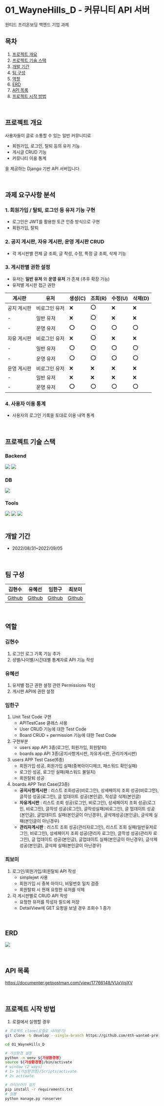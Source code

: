 # 01_WayneHills_D - 커뮤니티 API 서버
원티드 프리온보딩 백엔드 기업 과제

## 목차
1. [프로젝트 개요](#프로젝트-개요)
2. [프로젝트 기술 스택](#프로젝트-기술-스택)
3. [개발 기간](#개발-기간)
4. [팀 구성](#팀-구성)
5. [역할](#역할)
6. [ERD](#ERD)
7. [API 목록](#API-목록)
8. [프로젝트 시작 방법](#프로젝트-시작-방법)


<br>


## 프로젝트 개요
사용자들이 글로 소통할 수 있는 일반 커뮤니티로
- 회원가입, 로그인, 탈퇴 등의 유저 기능
- 게시글 CRUD 기능
- 커뮤니티 이용 통계

을 제공하는 Django 기반 API 서버입니다. 


<br>

## 과제 요구사항 분석
### 1. 회원가입 / 탈퇴, 로그인 등 유저 기능 구현
- 로그인은 JWT를 활용한 토큰 인증 방식으로 구현
- 회원가입, 탈퇴

### 2. 공지 게시판, 자유 게시판, 운영 게시판 CRUD
- 각 게시판별 전체 글 조회, 글 작성, 수정, 특정 글 조회, 삭제 기능

### 3. 게시판별 권한 설정
- 유저는 **일반 유저** 와 **운영 유저** 가 존재 (추후 확장 가능)
- 유저별 게시판 접근 권한

| 게시판 | 유저 | 생성\(C\) | 조회\(R\) | 수정(U) | 삭제(D) |
| --- | --- | --- | --- | --- | --- |
| 공지 게시판 | 비로그인 유저 | :x: | :o: | :x: | :x: |
| - | 일반 유저 | :x: | :o: | :x: | :x: |
| - | 운영 유저 | :o: | :o: | :o: | :o: |
| 자유 게시판 | 비로그인 유저 | :x: | :o: | :x: | :x: |
| - | 일반 유저 | :o: | :o: | :o: | :o: |
| - | 운영 유저 | :o: | :o: | :o: | :o: |
| 운영 게시판 | 비로그인 유저 | :x: | :x: | :x: | :x: |
| - | 일반 유저 | :x: | :x: | :x: | :x: |
| - | 운영 유저 | :o: | :o: | :o: | :o: |

### 4. 사용자 이용 통계
- 사용자의 로그인 기록을 토대로 이용 내역 통계

<br>

## 프로젝트 기술 스택

### Backend
<section>
<img src="https://img.shields.io/badge/Django-092E20?logo=Django&logoColor=white"/>
<img src="https://img.shields.io/badge/Django%20REST%20Framework-092E20?logo=Django&logoColor=white"/>
</section>

### DB
<section>
<img src="https://img.shields.io/badge/MySQL-4479A1?logo=MySQL&logoColor=white"/>
</section>

### Tools
<section>
<img src="https://img.shields.io/badge/GitHub-181717?logo=GitHub&logoColor=white"/>
<img src="https://img.shields.io/badge/Discord-5865F2?logo=Discord&logoColor=white">
<img src="https://img.shields.io/badge/Postman-FF6C37?logo=Postman&logoColor=white">
</section>
<!-- | 백엔드 | DB   |  Tools   |
| ---- | ------ | --- |
|      |        |    | -->


<br>


## 개발 기간
- 2022/08/31~2022/09/05


<br>


## 팀 구성
| 김현수 | 유혜선 | 임한구 |  최보미  |
| ------ | ------ | ------ | --- |
| [Github](https://github.com/HyeonsooKim) | [Github](https://github.com/Hyes-y)   | [Github](https://github.com/nicholas019/)   |  [Github](https://github.com/BomiChoi)   |


<br>


## 역할
### 김현수
1. 로그인 로그 기록 기능 추가
2. 성별/나이별/시간대별 통계자료 API 기능 작성
### 유혜선
1. 유저별 접근 권한 설정 관련 Permissions 작성
2. 게시판 API에 권한 설정

### 임한구
1. Unit Test Code 구현
     - APITestCase 클래스 사용
     - User CRUD 기능에 대한 Test Code
     - Board CRUD + permission 기능에 대한 Test Code
2. 구현부분
     - users app API 3종(로그인, 회원가입, 회원탈퇴)
     - boards app API 3종(공지사항게시판, 자유게시판, 관리자게시판)
3. users APP Test Case(6종)
     - 회원가입 성공, 회원가입 실패(중복아이디체크, 패스워드 확인실패)
     - 로그인 성공, 로그인 실패(패스워드 불일치)
     - 회원탈퇴 성공
4. boards APP Test Case(23종)
     - **공지사항게시판** : 리스트 조회성공(비로그인), 상세페이지 조회 성공(비로그인), 글작성 성공(로그인), 글 업데이트 성공(본인글), 작성글 삭제(본인글)
     - **자유게시판** : 리스트 조회 성공(로그인, 비로그인), 상세페이지 조회 성공(로그인, 비로그인), 글작성 성공(로그인), 글작성실패(비로그인), 글 업데이트 성공(본인글), 글업데이트 실패(본인글이 아닌경우), 글삭제성공(본인글), 글삭제 실패(본인글이 아닌경우)
     - **관리자게시판** : 리스트 조회 성공(관리자로그인), 리스트 조회 실패(일반유저로그인, 비로그인), 상세페이지 조회 성공(관리자 로그인), 글작성 성공(관리자 로그인), 글 업데이트 성공(본인글), 글업데이트 실패(본인글이 아닌경우), 글삭제성공(본인글), 글삭제 실패(본인글이 아닌경우)

### 최보미
1. 로그인/회원가입/회원탈퇴 API 작성
    - simplejwt 사용
    - 회원가입 시 중복 아이디, 비밀번호 일치 검증
    - 회원탈퇴 시 현재 요청한 유저를 삭제
2. 각 게시판별로 CRUD API 작성
    - 요청한 유저를 작성자 필드에 저장
    - DetailView에 GET 요청을 보낼 경우 조회수 1 증가


<br>


## ERD
![](https://i.imgur.com/2bgYJbN.png)


<br>


## API 목록
https://documenter.getpostman.com/view/17766148/VUxVqjXV


<br>


## 프로젝트 시작 방법
1. 로컬에서 실행할 경우
```bash
# 프로젝트 clone(로컬로 내려받기)
git clone -b develop --single-branch https://github.com/4th-wanted-pre-onboarding-teamD/01_WayneHills_D.git

cd 01_WayneHills_D

# 가상환경 설정
python -m venv ${가상환경명}
source ${가상환경명}/bin/activate
# window (2 ways) 
# 1> ${가상환경명}/Scripts/activate
# 2> activate

# 라이브러리 설치
pip install -r requirements.txt
# 실행
python manage.py runserver
```

<br>
